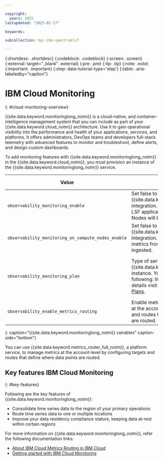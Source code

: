 ```yaml
---

copyright:
  years: 2025
lastupdated: "2025-01-17"

keywords: 

subcollection: hpc-ibm-spectrumlsf

---
```


{:shortdesc: .shortdesc}
{:codeblock: .codeblock}
{:screen: .screen}
{:external: target="_blank" .external}
{:pre: .pre}
{:tip: .tip}
{:note: .note}
{:important: .important}
{:step: data-tutorial-type='step'}
{:table: .aria-labeledby="caption"}

# IBM Cloud Monitoring
{: #cloud-monitoring-overview}

{{site.data.keyword.monitoringlong_notm}} is a cloud-native, and container-intelligence management system that you can include as part of your {{site.data.keyword.cloud_notm}} architecture. Use it to gain operational visibility into the performance and health of your applications, services, and platforms. It offers administrators, DevOps teams and developers full-stack telemetry with advanced features to monitor and troubleshoot, define alerts, and design custom dashboards.

To add monitoring features with {{site.data.keyword.monitoringlong_notm}} in the {{site.data.keyword.cloud_notm}}, you must provision an instance of the {{site.data.keyword.monitoringlong_notm}} service.

| Value | Description | Type | Default value | Validation |
| ----- | ----------- | --------------- | ------------ | ------------ |
| `observability_monitoring_enable` | Set false to disable {{site.data.keyword.monitoringlong_notm}} integration. If enabled, infrastructure and LSF application metrics from Management Nodes will be ingested. | bool | true |
| `observability_monitoring_on_compute_nodes_enable` | Set false to disable {{site.data.keyword.monitoringlong_notm}} integration. If enabled, infrastructure metrics from Compute Nodes will be ingested. | bool | false |
| `observability_monitoring_plan` | Type of service plan for {{site.data.keyword.monitoringlong_notm}} instance. You can choose one of the following: lite, graduated-tier. For all details visit [IBM Cloud Monitoring Service Plans](/docs/monitoring?topic=monitoring-service_plans). | string | "graduated-tier" | * Condition: Validates if the value matches lite or graduated-tier.  \n * Error Message: "Please enter a valid plan for {{site.data.keyword.monitoringlong_notm}}, for all details visit https://cloud.ibm.com/docs/monitoring?topic=monitoring-service_plans." |
| `observability_enable_metrics_routing` | Enable metrics routing to manage metrics at the account level by configuring targets and routes that define where data points are routed. | bool | false |
{: caption="{{site.data.keyword.monitoringlong_notm}} vairables" caption-side="bottom"}

You can use {{site.data.keyword.metrics_router_full_notm}}, a platform service, to manage metrics at the account-level by configuring targets and routes that define where data points are routed.

## Key features IBM Cloud Monitoring
{: #key-features}

Following are the key features of {{site.data.keyword.monitoringlong_notm}}:

* Consolidate time series data to the region of your primary operations
* Route time series data to one or multiple locations
* Improve your data residency compliance stature, keeping data at-rest within certain regions

For more information on {{site.data.keyword.monitoringlong_notm}}, refer the following documentation links:
* [About IBM Cloud Metrics Routing in IBM Cloud](/docs/metrics-router?topic=metrics-router-about&interface=ui)
* [Getting started with IBM Cloud Monitoring](/docs/monitoring?topic=monitoring-getting-started)
